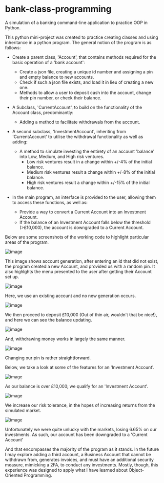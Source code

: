 # bank-class-programming
A simulation of a banking command-line application to practice OOP in Python.

This python mini-project was created to practice creating classes and using inheritance in a python program. 
The general notion of the program is as follows:
* Create a parent class, 'Account', that contains methods required for the basic operation of a 'bank account':
  *  Create a json file, creating a unique id number and assigning a pin and empty balance to new accounts.
  *  Check if such a json file exists, and load it in lieu of creating a new one. 
  *  Methods to allow a user to deposit cash into the account, change their pin number, or check their balance.


* A Subclass, 'CurrentAccount', to build on the functionality of the Account class, predominantly:
  * Adding a method to facilitate withdrawals from the account.


* A second subclass, 'InvestmentAccount', inheriting from 'CurrentAccount' to utilise the withdrawal functionality as well as adding:
  * A method to simulate investing the entirety of an account 'balance' into Low, Medium, and High risk ventures.
    * Low risk ventures result in a change within +/-4% of the initial balance.
    * Medium risk ventures result a change within +/-8% of the initial balance. 
    * High risk ventures result a change within +/-15% of the initial balance.


* In the main program, an interface is provided to the user, allowing them to access these functions, as well as:
  * Provide a way to convert a Current Account into an Investment Account.
  * If the balance of an Investment Account falls below the threshold (>£10,000), the account is downgraded to a Current Account.


Below are some screenshots of the working code to highlight particular areas of the program. 

![image](https://user-images.githubusercontent.com/74067072/147395334-5c901525-f260-4805-97ca-65c3afda5211.png)



This image shows account generation, after entering an id that did not exist, the program created a new Account, and provided us with a random pin.
It also highlghts the menu presented to the user after getting their Account set up.

![image](https://user-images.githubusercontent.com/74067072/147395370-a0c00f21-be8e-40fb-a5e1-8e19612f0532.png)

Here, we use an existing account and no new generation occurs.

![image](https://user-images.githubusercontent.com/74067072/147395421-2f8aa457-bbef-4d1f-bbd7-74d080246619.png)

We then proceed to deposit £10,000 (Out of thin air, wouldn't that be nice!), and here we can see the balance updating.

![image](https://user-images.githubusercontent.com/74067072/147395455-43ce3994-cf77-44ee-90e6-db294615dd20.png)

And, withdrawing money works in largely the same manner.

![image](https://user-images.githubusercontent.com/74067072/147395488-36936d86-5db9-4d42-860a-219b033d0228.png)

Changing our pin is rather straightforward.

Below, we take a look at some of the features for an 'Investment Account'.

![image](https://user-images.githubusercontent.com/74067072/147395771-e8d9a2e9-8dba-4a4a-ab7a-3d166d85b347.png)

As our balance is over £10,000, we qualify for an 'Investment Account'.

![image](https://user-images.githubusercontent.com/74067072/147395786-831666cc-f8f8-459a-a77a-57bd5061f380.png)

We increase our risk tolerance, in the hopes of increasing returns from the simulated market.

![image](https://user-images.githubusercontent.com/74067072/147395879-82ee9fcb-ed4d-46ef-8ce2-a516c17035d7.png)

Unfortunately we were quite unlucky with the markets, losing 6.65% on our investments. As such, our account has been downgraded to a 'Current Account'


And that encompasses the majority of the program as it stands. In the future I may explore adding a third account, a Business Account that cannot be withdrawn from, generates invoices, and must have an additional security measure, mimicking a 2FA, to conduct any investments. Mostly, though, this experience was designed to apply what I have learned about Object-Oriented Programming.
